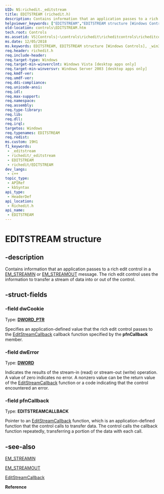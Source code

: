 ```yaml
---
UID: NS:richedit._editstream
title: EDITSTREAM (richedit.h)
description: Contains information that an application passes to a rich edit control in a EM_STREAMIN or EM_STREAMOUT message. The rich edit control uses the information to transfer a stream of data into or out of the control.
helpviewer_keywords: ["EDITSTREAM","EDITSTREAM structure [Windows Controls]","_win32_EDITSTREAM_str","_win32_EDITSTREAM_str_cpp","controls.EDITSTREAM","controls._win32_EDITSTREAM_str","richedit/EDITSTREAM"]
old-location: controls\EDITSTREAM.htm
tech.root: Controls
ms.assetid: VS|Controls|~\controls\richedit\richeditcontrols\richeditcontrolreference\richeditstructures\editstream.htm
ms.date: 12/05/2018
ms.keywords: EDITSTREAM, EDITSTREAM structure [Windows Controls], _win32_EDITSTREAM_str, _win32_EDITSTREAM_str_cpp, controls.EDITSTREAM, controls._win32_EDITSTREAM_str, richedit/EDITSTREAM
req.header: richedit.h
req.include-header: 
req.target-type: Windows
req.target-min-winverclnt: Windows Vista [desktop apps only]
req.target-min-winversvr: Windows Server 2003 [desktop apps only]
req.kmdf-ver: 
req.umdf-ver: 
req.ddi-compliance: 
req.unicode-ansi: 
req.idl: 
req.max-support: 
req.namespace: 
req.assembly: 
req.type-library: 
req.lib: 
req.dll: 
req.irql: 
targetos: Windows
req.typenames: EDITSTREAM
req.redist: 
ms.custom: 19H1
f1_keywords:
 - _editstream
 - richedit/_editstream
 - EDITSTREAM
 - richedit/EDITSTREAM
dev_langs:
 - c++
topic_type:
 - APIRef
 - kbSyntax
api_type:
 - HeaderDef
api_location:
 - Richedit.h
api_name:
 - EDITSTREAM
---
```


# EDITSTREAM structure


## -description

Contains information that an application passes to a rich edit control in a <a href="https://msdn.microsoft.com/b8d3a108-b415-4f5e-99e7-0e0e7a82a778">EM_STREAMIN</a> or <a href="https://msdn.microsoft.com/3f14aaac-4b17-47af-8f2b-503390631a88">EM_STREAMOUT</a> message. The rich edit control uses the information to transfer a stream of data into or out of the control.

## -struct-fields

### -field dwCookie

Type: <b><a href="https://docs.microsoft.com/windows/desktop/WinProg/windows-data-types">DWORD_PTR</a></b>

Specifies an application-defined value that the rich edit control passes to the <a href="https://msdn.microsoft.com/9445b141-bd0f-4bf6-8986-fbfeab9e8999">EditStreamCallback</a> callback function specified by the <b>pfnCallback</b> member.

### -field dwError

Type: <b><a href="https://docs.microsoft.com/windows/desktop/WinProg/windows-data-types">DWORD</a></b>

Indicates the results of the stream-in (read) or stream-out (write) operation. A value of zero indicates no error. A nonzero value can be the return value of the <a href="https://msdn.microsoft.com/9445b141-bd0f-4bf6-8986-fbfeab9e8999">EditStreamCallback</a> function or a code indicating that the control encountered an error.

### -field pfnCallback

Type: <b>EDITSTREAMCALLBACK</b>

Pointer to an <a href="https://msdn.microsoft.com/9445b141-bd0f-4bf6-8986-fbfeab9e8999">EditStreamCallback</a> function, which is an application-defined function that the control calls to transfer data. The control calls the callback function repeatedly, transferring a portion of the data with each call.

## -see-also

<a href="https://msdn.microsoft.com/b8d3a108-b415-4f5e-99e7-0e0e7a82a778">EM_STREAMIN</a>



<a href="https://msdn.microsoft.com/3f14aaac-4b17-47af-8f2b-503390631a88">EM_STREAMOUT</a>



<a href="https://msdn.microsoft.com/9445b141-bd0f-4bf6-8986-fbfeab9e8999">EditStreamCallback</a>



<b>Reference</b>

